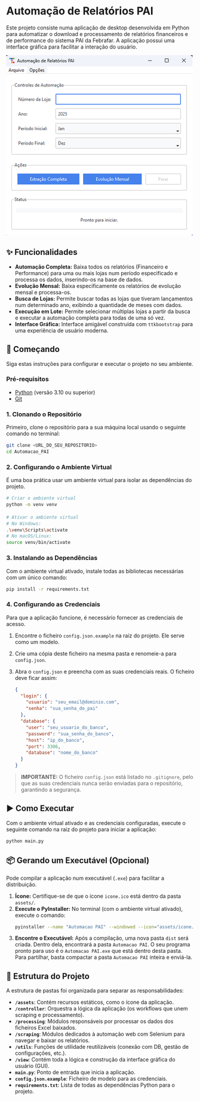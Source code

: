 # Automação de Relatórios PAI

Este projeto consiste numa aplicação de desktop desenvolvida em Python para automatizar o download e processamento de relatórios financeiros e de performance do sistema PAI da Febrafar. A aplicação possui uma interface gráfica para facilitar a interação do usuário.

![Screenshot da Aplicação](assets/screenshot.png)

## ✨ Funcionalidades

-   **Automação Completa:** Baixa todos os relatórios (Financeiro e Performance) para uma ou mais lojas num período especificado e processa os dados, inserindo-os na base de dados.
-   **Evolução Mensal:** Baixa especificamente os relatórios de evolução mensal e processa-os.
-   **Busca de Lojas:** Permite buscar todas as lojas que tiveram lançamentos num determinado ano, exibindo a quantidade de meses com dados.
-   **Execução em Lote:** Permite selecionar múltiplas lojas a partir da busca e executar a automação completa para todas de uma só vez.
-   **Interface Gráfica:** Interface amigável construída com `ttkbootstrap` para uma experiência de usuário moderna.

## 🚀 Começando

Siga estas instruções para configurar e executar o projeto no seu ambiente.

### Pré-requisitos

-   [Python](https://www.python.org/downloads/) (versão 3.10 ou superior)
-   [Git](https://git-scm.com/downloads/)

### 1. Clonando o Repositório

Primeiro, clone o repositório para a sua máquina local usando o seguinte comando no terminal:

```bash
git clone <URL_DO_SEU_REPOSITORIO>
cd Automacao_PAI
```

### 2. Configurando o Ambiente Virtual

É uma boa prática usar um ambiente virtual para isolar as dependências do projeto.

```bash
# Criar o ambiente virtual
python -m venv venv

# Ativar o ambiente virtual
# No Windows:
.\venv\Scripts\activate
# No macOS/Linux:
source venv/bin/activate
```

### 3. Instalando as Dependências

Com o ambiente virtual ativado, instale todas as bibliotecas necessárias com um único comando:

```bash
pip install -r requirements.txt
```

### 4. Configurando as Credenciais

Para que a aplicação funcione, é necessário fornecer as credenciais de acesso.

1.  Encontre o ficheiro `config.json.example` na raiz do projeto. Ele serve como um modelo.
2.  Crie uma cópia deste ficheiro na mesma pasta e renomeie-a para `config.json`.
3.  Abra o `config.json` e preencha com as suas credenciais reais. O ficheiro deve ficar assim:

    ```json
    {
      "login": {
        "usuario": "seu_email@dominio.com",
        "senha": "sua_senha_do_pai"
      },
      "database": {
        "user": "seu_usuario_do_banco",
        "password": "sua_senha_do_banco",
        "host": "ip_do_banco",
        "port": 3306,
        "database": "nome_do_banco"
      }
    }
    ```
> **IMPORTANTE:** O ficheiro `config.json` está listado no `.gitignore`, pelo que as suas credenciais nunca serão enviadas para o repositório, garantindo a segurança.

## ▶️ Como Executar

Com o ambiente virtual ativado e as credenciais configuradas, execute o seguinte comando na raiz do projeto para iniciar a aplicação:

```bash
python main.py
```

## 📦 Gerando um Executável (Opcional)

Pode compilar a aplicação num executável (`.exe`) para facilitar a distribuição.

1.  **Ícone:** Certifique-se de que o ícone `icone.ico` está dentro da pasta `assets/`.
2.  **Execute o PyInstaller:** No terminal (com o ambiente virtual ativado), execute o comando:
    ```bash
    pyinstaller --name "Automacao PAI" --windowed --icon="assets/icone.ico" main.py
    ```
3.  **Encontre o Executável:** Após a compilação, uma nova pasta `dist` será criada. Dentro dela, encontrará a pasta `Automacao PAI`. O seu programa pronto para uso é o `Automacao PAI.exe` que está dentro desta pasta. Para partilhar, basta compactar a pasta `Automacao PAI` inteira e enviá-la.

## 📂 Estrutura do Projeto

A estrutura de pastas foi organizada para separar as responsabilidades:

-   **`/assets`**: Contém recursos estáticos, como o ícone da aplicação.
-   **`/controller`**: Orquestra a lógica da aplicação (os workflows que unem scraping e processamento).
-   **`/processing`**: Módulos responsáveis por processar os dados dos ficheiros Excel baixados.
-   **`/scraping`**: Módulos dedicados à automação web com Selenium para navegar e baixar os relatórios.
-   **`/utils`**: Funções de utilidade reutilizáveis (conexão com DB, gestão de configurações, etc.).
-   **`/view`**: Contém toda a lógica e construção da interface gráfica do usuário (GUI).
-   **`main.py`**: Ponto de entrada que inicia a aplicação.
-   **`config.json.example`**: Ficheiro de modelo para as credenciais.
-   **`requirements.txt`**: Lista de todas as dependências Python para o projeto.